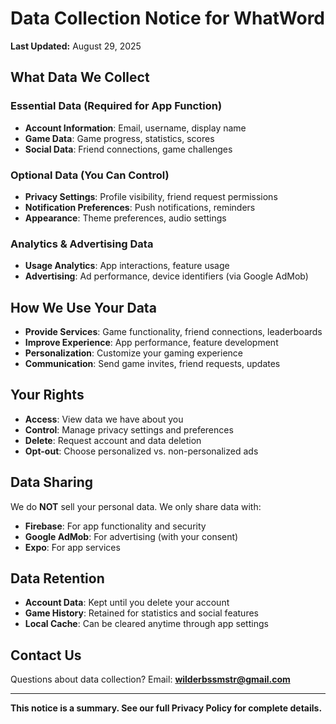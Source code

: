 # Data Collection Notice for WhatWord

**Last Updated:** August 29, 2025

## What Data We Collect

### Essential Data (Required for App Function)
- **Account Information**: Email, username, display name
- **Game Data**: Game progress, statistics, scores
- **Social Data**: Friend connections, game challenges

### Optional Data (You Can Control)
- **Privacy Settings**: Profile visibility, friend request permissions
- **Notification Preferences**: Push notifications, reminders
- **Appearance**: Theme preferences, audio settings

### Analytics & Advertising Data
- **Usage Analytics**: App interactions, feature usage
- **Advertising**: Ad performance, device identifiers (via Google AdMob)

## How We Use Your Data

- **Provide Services**: Game functionality, friend connections, leaderboards
- **Improve Experience**: App performance, feature development
- **Personalization**: Customize your gaming experience
- **Communication**: Send game invites, friend requests, updates

## Your Rights

- **Access**: View data we have about you
- **Control**: Manage privacy settings and preferences
- **Delete**: Request account and data deletion
- **Opt-out**: Choose personalized vs. non-personalized ads

## Data Sharing

We do **NOT** sell your personal data. We only share data with:
- **Firebase**: For app functionality and security
- **Google AdMob**: For advertising (with your consent)
- **Expo**: For app services

## Data Retention

- **Account Data**: Kept until you delete your account
- **Game History**: Retained for statistics and social features
- **Local Cache**: Can be cleared anytime through app settings

## Contact Us

Questions about data collection? Email: **wilderbssmstr@gmail.com**

---

**This notice is a summary. See our full Privacy Policy for complete details.**


